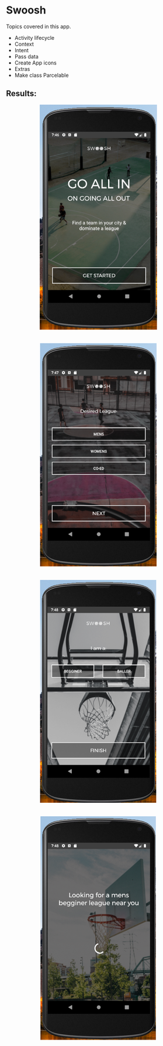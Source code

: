 # Swoosh
Topics covered in this app.
- Activity lifecycle
- Context
- Intent
- Pass data
- Create App icons
- Extras
- Make class Parcelable

## Results:

<p align="center">
    <img src="README_assets/home_portrait.png">
    <br/>
    <br/>
    <br/>
    <img src="README_assets/league_portrait.png">
    <br/>
    <br/>
    <br/>
    <img src="README_assets/skill_portrait.png">
    <br/>
    <br/>
    <br/>
    <img src="README_assets/finish_portrait.png">
</p>

